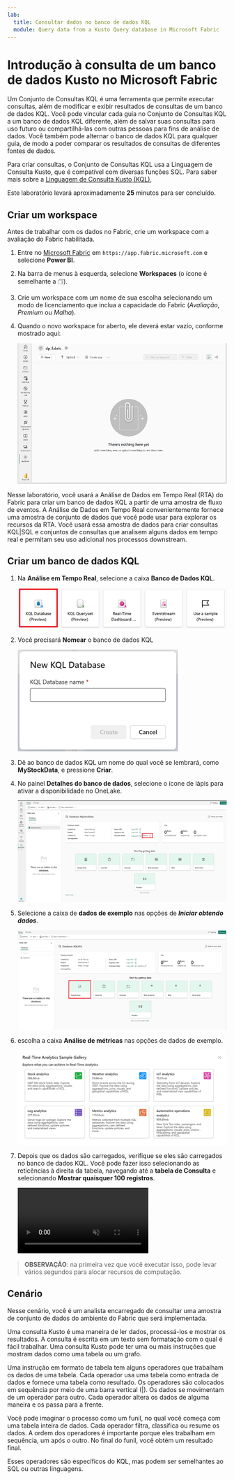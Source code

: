 ```yaml
---
lab:
  title: Consultar dados no banco de dados KQL
  module: Query data from a Kusto Query database in Microsoft Fabric
---
```

# Introdução à consulta de um banco de dados Kusto no Microsoft Fabric
Um Conjunto de Consultas KQL é uma ferramenta que permite executar consultas, além de modificar e exibir resultados de consultas de um banco de dados KQL. Você pode vincular cada guia no Conjunto de Consultas KQL a um banco de dados KQL diferente, além de salvar suas consultas para uso futuro ou compartilhá-las com outras pessoas para fins de análise de dados. Você também pode alternar o banco de dados KQL para qualquer guia, de modo a poder comparar os resultados de consultas de diferentes fontes de dados.

Para criar consultas, o Conjunto de Consultas KQL usa a Linguagem de Consulta Kusto, que é compatível com diversas funções SQL. Para saber mais sobre a [Linguagem de Consulta Kusto (KQL)](https://learn.microsoft.com/en-us/azure/data-explorer/kusto/query/?context=%2Ffabric%2Fcontext%2Fcontext), 

Este laboratório levará aproximadamente **25** minutos para ser concluído.

## Criar um workspace

Antes de trabalhar com os dados no Fabric, crie um workspace com a avaliação do Fabric habilitada.

1. Entre no [Microsoft Fabric](https://app.fabric.microsoft.com) em `https://app.fabric.microsoft.com` e selecione **Power BI**.
2. Na barra de menus à esquerda, selecione **Workspaces** (o ícone é semelhante a &#128455;).
3. Crie um workspace com um nome de sua escolha selecionando um modo de licenciamento que inclua a capacidade do Fabric (*Avaliação*, *Premium* ou *Malha*).
4. Quando o novo workspace for aberto, ele deverá estar vazio, conforme mostrado aqui:

    ![Captura de tela de um workspace vazio no Power BI.](./Images/new-workspace.png)

Nesse laboratório, você usará a Análise de Dados em Tempo Real (RTA) do Fabric para criar um banco de dados KQL a partir de uma amostra de fluxo de eventos. A Análise de Dados em Tempo Real convenientemente fornece uma amostra de conjunto de dados que você pode usar para explorar os recursos da RTA. Você usará essa amostra de dados para criar consultas KQL|SQL e conjuntos de consultas que analisem alguns dados em tempo real e permitam seu uso adicional nos processos downstream.

## Criar um banco de dados KQL

1. Na **Análise em Tempo Real**, selecione a caixa **Banco de Dados KQL**.

   ![Imagem de escolher kqldatabase](./Images/select-kqldatabase.png)

2. Você precisará **Nomear** o banco de dados KQL

   ![Imagem do nome kqldatabase](./Images/name-kqldatabase.png)

3. Dê ao banco de dados KQL um nome do qual você se lembrará, como **MyStockData**, e pressione **Criar**.

4. No painel **Detalhes do banco de dados**, selecione o ícone de lápis para ativar a disponibilidade no OneLake.

   ![Imagem de habilitar onelake](./Images/enable-onelake-availability.png)

5. Selecione a caixa de **dados de exemplo** nas opções de ***Iniciar obtendo dados***.
 
   ![Imagem de opções de seleção com dados de exemplo realçados](./Images/load-sample-data.png)

6. escolha a caixa **Análise de métricas** nas opções de dados de exemplo.

   ![Imagem da escolha de dados de análise para laboratório](./Images/create-sample-data.png)

7. Depois que os dados são carregados, verifique se eles são carregados no banco de dados KQL. Você pode fazer isso selecionando as reticências à direita da tabela, navegando até a **tabela de Consulta** e selecionando **Mostrar quaisquer 100 registros**.

    <div><video controls src="./Images/check-kql-sample-dataset.mp4" muted="false" autoplay loop></video></div>

> **OBSERVAÇÃO**: na primeira vez que você executar isso, pode levar vários segundos para alocar recursos de computação.

## Cenário
Nesse cenário, você é um analista encarregado de consultar uma amostra de conjunto de dados do ambiente do Fabric que será implementada.



Uma consulta Kusto é uma maneira de ler dados, processá-los e mostrar os resultados. A consulta é escrita em um texto sem formatação com o qual é fácil trabalhar. Uma consulta Kusto pode ter uma ou mais instruções que mostram dados como uma tabela ou um grafo.

Uma instrução em formato de tabela tem alguns operadores que trabalham os dados de uma tabela. Cada operador usa uma tabela como entrada de dados e fornece uma tabela como resultado. Os operadores são colocados em sequência por meio de uma barra vertical (|). Os dados se movimentam de um operador para outro. Cada operador altera os dados de alguma maneira e os passa para a frente.

Você pode imaginar o processo como um funil, no qual você começa com uma tabela inteira de dados. Cada operador filtra, classifica ou resume os dados. A ordem dos operadores é importante porque eles trabalham em sequência, um após o outro. No final do funil, você obtém um resultado final.

Esses operadores são específicos do KQL, mas podem ser semelhantes ao SQL ou outras linguagens.